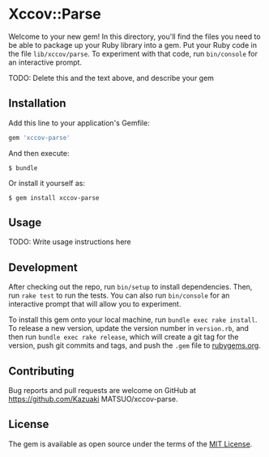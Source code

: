 # Xccov::Parse

Welcome to your new gem! In this directory, you'll find the files you need to be able to package up your Ruby library into a gem. Put your Ruby code in the file `lib/xccov/parse`. To experiment with that code, run `bin/console` for an interactive prompt.

TODO: Delete this and the text above, and describe your gem

## Installation

Add this line to your application's Gemfile:

```ruby
gem 'xccov-parse'
```

And then execute:

    $ bundle

Or install it yourself as:

    $ gem install xccov-parse

## Usage

TODO: Write usage instructions here

## Development

After checking out the repo, run `bin/setup` to install dependencies. Then, run `rake test` to run the tests. You can also run `bin/console` for an interactive prompt that will allow you to experiment.

To install this gem onto your local machine, run `bundle exec rake install`. To release a new version, update the version number in `version.rb`, and then run `bundle exec rake release`, which will create a git tag for the version, push git commits and tags, and push the `.gem` file to [rubygems.org](https://rubygems.org).

## Contributing

Bug reports and pull requests are welcome on GitHub at https://github.com/Kazuaki MATSUO/xccov-parse.


## License

The gem is available as open source under the terms of the [MIT License](http://opensource.org/licenses/MIT).

